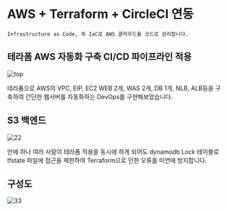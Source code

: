 ﻿# AWS + Terraform + CircleCI 연동

```
Infrastructure as Code, 즉 IaC로 AWS 클라우드를 코드로 관리합니다.
```

## 테라폼 AWS 자동화 구축 CI/CD 파이프라인 적용

![top](https://user-images.githubusercontent.com/62891711/106543968-1dfc6e80-654a-11eb-9ea3-1ba4a96f6494.png)

테라폼으로 AWS의 VPC, EIP, EC2 WEB 2개, WAS 2개, DB 1개, NLB, ALB등을 구축하여 간단한 웹서버를 자동화하는 DevOps를 구현해보았습니다.

## S3 백엔드

![22](https://user-images.githubusercontent.com/62891711/114357129-55237780-9bac-11eb-9ec5-0e997dd4edd3.png)

만에 하나 여러 사람이 테라폼 적용을 동시에 하게 되어도 dynamodb Lock 테이블로 tfstate 파일에 접근을 제한하여 Terraform으로 인한 오류를 미연에 방지합니다.

## 구성도

![33](https://user-images.githubusercontent.com/62891711/114353416-f4923b80-9ba7-11eb-91cc-c8bad7e69e5f.png)

